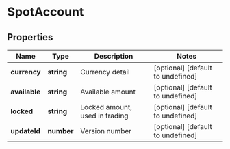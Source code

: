 # SpotAccount

## Properties

Name | Type | Description | Notes
------------ | ------------- | ------------- | -------------
**currency** | **string** | Currency detail | [optional] [default to undefined]
**available** | **string** | Available amount | [optional] [default to undefined]
**locked** | **string** | Locked amount, used in trading | [optional] [default to undefined]
**updateId** | **number** | Version number | [optional] [default to undefined]

